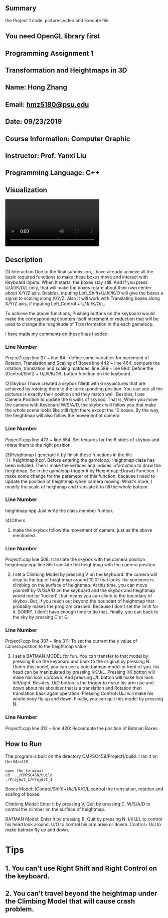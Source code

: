 ## Summary
the Project 1 code, pictures,video and Execute file.
## You need OpenGL library first
## Programming Assignment 1
## Transformation and Heightmaps in 3D
## Name: Hong Zhang
## Email: hmz5180@psu.edu
## Date: 09/23/2019
## Course Information: Computer Graphic
## Instructor: Prof. Yanxi Liu
## Programming Language: C++


## Visualization

![Watch this Video](https://github.com/HongZH2/Graphics_P1/blob/master/Project_1_Hong_Zhang.mp4)

## Description
(1) Interaction
Due to the final submission, I have already achieve all the basic  required functions to make these boxes move and interact with Keyboard Inputs. When It starts, the boxes stay still. And If you   press U/J/I/K/O/L only, that will make the boxes rotate about their own center about X/Y/Z  axis. Besides, inputing Left_Shift+U/J/I/K/O will give the boxes a signal to scaling along X/Y/Z. Also It will work with Translating boxes along X/Y/Z axis, if inputing Left_Control + U/J/I/K/O/L.

To achieve the above functions, Pushing buttons on the keyboard would make the corresponding counters itself increment or reduction that will be used to change the magnitude of Transformation in the each gameloop.

I have made my comments on these lines I added.

### Line Number
Project1.cpp
line 37 ~ line 64 : define some variables for increment of Rotaion, Translation and Scaling of Boxes
line 442 ~ line 464: compute the rotation, translation and scaling matrices.
line 589 ~line 680: Define the (Control/Shift) + U/J/I/K/O/L button function on the keyboard.

(2)Skybox
I have created a skybox filledl with 6 skypictures that are achieved by rotating them to the corresponding position. You can see all the pictures is exactly their position and they match well. Besides, I use Camera.Position to update the 6 walls of skybox. That is, When you move the camera with Keyboard W/S/A/D, the skybox will follow you that make the whole scene looks like still right there except the 10 boxes. By the way, the heightmap will also follow the movement of camera.

### Line Number
Project1.cpp
line 473 ~ line 554: Set textures for the 6 sides of skybox and rotate them to the right position.

(3)Heightmap
I generate it by finish these functions in the file 'H=heightmap.hpp'. Before entering the gameloop, Heightmap class has been initialed. Then I make the vertices and indices information to draw the heightmap. So in the gameloop trigger it by Heightmap::Draw() Function. I make some change for the parameter of this function, because I need to update the position of heightmap when camera moving. What's more, I modify the scale of heighmap and translate it to fill the whole bottom.

### Line Number
heightmap.hpp
Just write the class member funtion.

(4)Others
1. make the skybox follow the movement of camera, just as the above mentioned.

### Line Number
Project1.cpp
line 508: translate the skybox with the camera.position 
heightmap.hpp
line 86: translate the heightmap with the camera.position

2. I set a Climbing Model by pressing V on the keyboard. the camera will drop to the top of heightmap around 10.0f that looks like someone is climbing on the surface of heightmap. At this time, you can move yourself by W/S/A/D on the keyboard and the skybox and heightmap would not be 'locked'. that means you can climb to the boundary of skybox. But, if you reach out beyond the boundart of heightmap that probably makes the program crashed. Because I don't set the limiti for it. SORRY, I don't have enough time to do that. Finally, you can back to the sky by pressing C or G.

### Line Number
Project1.cpp
line 307 ~ line 311: To set the current the y value of camera.postion to the heightmap value

3. I set  a BATMAN MODEL for fun. You can transfer to that model by pressing B on the keyboard and back to the original by pressing N. Under this model, you can see a cute batman model in front of you. his head can be manipulated by pressing I/K/J/L. Pressing I/K botton will make him look up/down. And pressing J/L botton will make him look left/right.  Besides, U/O botton is the trigger to make his arm rise and down about his shoulder that is a translation and Rotation then translation back again operation. Pressing Control+U/J will make his whole body fly up and down. Finally, you can quit this model by pressing N.

### Line Number
Project1.cpp
line 312 ~ line 420: Recompute the position of Batman Boxes. 

## How to Run
The program is built on the directory CMPSC458/Project1/build. I ran it on the MacOS.

    open the terminal
    cd  ../CMPSC458/build
    ./Project_1/Project_1

Boxes Model:
    (Control/Shift)+U/J/I/K/O/L control the translation, rotation and scaling of boxes.

Climbing Model:
    Enter it by pressing V, Quit by pressing C.
    W/S/A/D to control the climber on the surface of heightmap.

BATMAN Model:
    Enter it by pressing B, Quit by pressing N.
    I/K/J/L to control his head look around.
    U/O to control his arm arise or dowm.
    Control+ U/J to make batman fly up and down.

# Tips
## 1. You can't use Right Shift and Right Control on the keyboard. 
## 2. You can't travel beyond the heightmap under the Climbing Model that will cause crash problem.


